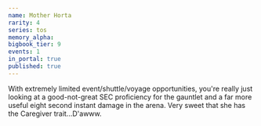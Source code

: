 ```yaml
---
name: Mother Horta
rarity: 4
series: tos
memory_alpha:
bigbook_tier: 9
events: 1
in_portal: true
published: true
---
```


With extremely limited event/shuttle/voyage opportunities, you're really just looking at a good-not-great SEC proficiency for the gauntlet and a far more useful eight second instant damage in the arena. Very sweet that she has the Caregiver trait...D'awww.
